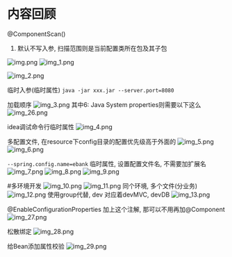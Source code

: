# 内容回顾
@ComponentScan()
1. 默认不写入参, 扫描范围则是当前配置类所在包及其子包

![img.png](img.png)
![img_1.png](img_1.png)

![img_2.png](img_2.png)

临时入参(临时属性)
`java -jar xxx.jar --server.port=8080`

加载顺序
![img_3.png](img_3.png)
其中6: Java System properties则需要以下这么
![img_26.png](img_26.png)


idea调试命令行临时属性
![img_4.png](img_4.png)

多配置文件, 在resource下config目录的配置优先级高于外面的
![img_5.png](img_5.png)
![img_6.png](img_6.png)

`--spring.config.name=ebank`
临时属性, 设置配置文件名, 不需要加扩展名
![img_7.png](img_7.png)
![img_8.png](img_8.png)
![img_9.png](img_9.png)

#多环境开发
![img_10.png](img_10.png)
![img_11.png](img_11.png)
同个环境, 多个文件(分业务)
![img_12.png](img_12.png)
使用group代替, dev 对应着devMVC, devDB
![img_13.png](img_13.png)


@EnableConfigurationProperties
加上这个注解, 那可以不用再加@Component
![img_27.png](img_27.png)

松散绑定
![img_28.png](img_28.png)

给Bean添加属性校验
![img_29.png](img_29.png)
